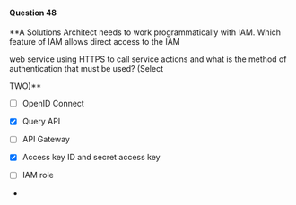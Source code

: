 #### Question  48


**A Solutions Architect needs to work programmatically with IAM. Which feature of IAM allows direct access to the IAM

web service using HTTPS to call service actions and what is the method of authentication that must be used? (Select

TWO)**


- [ ] OpenID Connect


- [x] Query API


- [ ] API Gateway


- [x] Access key ID and secret access key


- [ ] IAM role


*